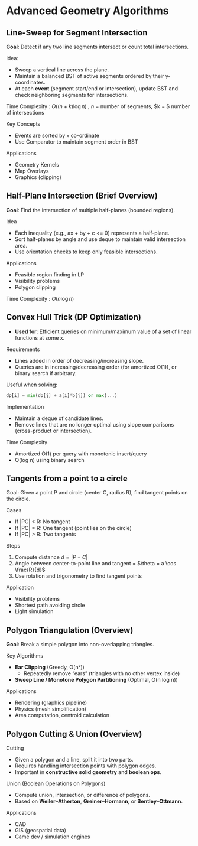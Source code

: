 # Advanced Geometry Algorithms

## Line-Sweep for Segment Intersection

**Goal**: Detect if any two line segments intersect or count total intersections.

Idea:

- Sweep a vertical line across the plane.
- Maintain a balanced BST of active segments ordered by their y-coordinates.
- At each **event** (segment start/end or intersection), update BST and check neighboring segments for intersections.

Time Complexity : $O((n+k) \log n)$ , $n$ = number of segments, $k = $ number of intersections

Key Concepts

- Events are sorted by `x` co-ordinate
- Use Comparator to maintain segment order in BST

Applications

- Geometry Kernels
- Map Overlays
- Graphics (clipping)

## Half-Plane Intersection (Brief Overview)

**Goal**: Find the intersection of multiple half-planes (bounded regions).

Idea

- Each inequality (e.g., ax + by + c <= 0) represents a half-plane.
- Sort half-planes by angle and use deque to maintain valid intersection area.
- Use orientation checks to keep only feasible intersections.

Applications

- Feasible region finding in LP
- Visibility problems
- Polygon clipping

Time Complexity : $O(n \log n)$

## Convex Hull Trick (DP Optimization)

- **Used for**: Efficient queries on minimum/maximum value of a set of linear functions at some x.

Requirements

- Lines added in order of decreasing/increasing slope.
- Queries are in increasing/decreasing order (for amortized O(1)), or binary search if arbitrary.

Useful when solving:

````python
dp[i] = min(dp[j] + a[i]*b[j]) or max(...)
````

Implementation

- Maintain a deque of candidate lines.
- Remove lines that are no longer optimal using slope comparisons (cross-product or intersection).



Time Complexity

- Amortized O(1) per query with monotonic insert/query
- O(log n) using binary search

## Tangents from a point to a circle

Goal: Given a point P and circle (center C, radius R), find tangent points on the circle.

Cases

- If |PC| < R: No tangent
- If |PC| = R: One tangent (point lies on the circle)
- If |PC| > R: Two tangents

Steps

1. Compute distance $d = |P - C|$
2. Angle between center-to-point line and tangent = $\theta = a \cos \frac{R}{d}$
3. Use rotation and trigonometry to find tangent points

Application

- Visibility problems
- Shortest path avoiding circle
- Light simulation

## Polygon Triangulation (Overview)

**Goal**: Break a simple polygon into non-overlapping triangles.

Key Algorithms

- **Ear Clipping** (Greedy, O(n²))
  - Repeatedly remove “ears” (triangles with no other vertex inside)
- **Sweep Line / Monotone Polygon Partitioning** (Optimal, O(n log n))

Applications

- Rendering (graphics pipeline)
- Physics (mesh simplification)
- Area computation, centroid calculation

## Polygon Cutting & Union (Overview)

Cutting

- Given a polygon and a line, split it into two parts.
- Requires handling intersection points with polygon edges.
- Important in **constructive solid geometry** and **boolean ops**.

Union (Boolean Operations on Polygons)

- Compute union, intersection, or difference of polygons.
- Based on **Weiler–Atherton**, **Greiner–Hormann**, or **Bentley–Ottmann**.

Applications

- CAD
- GIS (geospatial data)
- Game dev / simulation engines